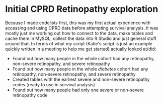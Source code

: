 # Initial CPRD Retinopathy exploration

Because I made codelists first, this was my first actual experience with accessing and using CPRD data before attempting survival analysis. It was mostly just me working 
out how to connect to the data, make tables and cache them in MySQL, collect the data into R Studio and just general stuff around that. In terms of what my script (Katie's script is just an example quickly written in a meeting to help me get started) actually looked at/did:
* Found out how many people in the whole cohort had any retinopathy, non-severe retinopathy, and severe retinopathy
* Found out how many people in the whole *diabetes* cohort had any retinopathy, non-severe retinopathy, and severe retinopathy
* Created tables with the earliest severe and non-severe retinopathy codes (ready to use in survival analysis)
* Found out how many people had only one severe or non-severe retinopathy code
